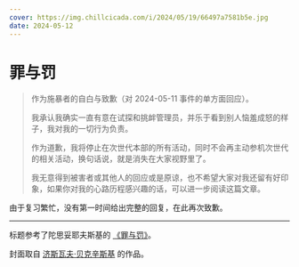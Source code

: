 ```yaml
---
cover: https://img.chillcicada.com/i/2024/05/19/66497a7581b5e.jpg
date: 2024-05-12
---
```


# 罪与罚

> 作为施暴者的自白与致歉（对 2024-05-11 事件的单方面回应）。
>
> 我承认我确实一直有意在试探和挑衅管理员，并乐于看到别人恼羞成怒的样子，我对我的一切行为负责。
>
> 作为道歉，我将停止在次世代本部的所有活动，同时不会再主动参机次世代的相关活动，换句话说，就是消失在大家视野里了。
>
> 我无意得到被害者或其他人的回应或是原谅，也不希望大家对我还留有好印象，如果你对我的心路历程感兴趣的话，可以进一步阅读这篇文章。

由于复习繁忙，没有第一时间给出完整的回复，在此再次致歉。

---

标题参考了陀思妥耶夫斯基的 [《罪与罚》](https://book.douban.com/subject/1858568)。

封面取自 [济斯瓦夫·贝克辛斯基](https://www.douban.com/personage/27481569) 的作品。

